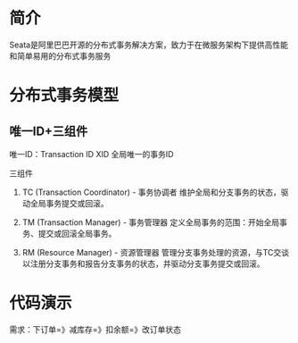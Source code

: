 # 简介

Seata是阿里巴巴开源的分布式事务解决方案，致力于在微服务架构下提供高性能和简单易用的分布式事务服务

# 分布式事务模型

## 唯一ID+三组件

唯一ID：Transaction ID XID 全局唯一的事务ID

三组件

1. TC (Transaction Coordinator) - 事务协调者
   维护全局和分支事务的状态，驱动全局事务提交或回滚。

2. TM (Transaction Manager) - 事务管理器
   定义全局事务的范围：开始全局事务、提交或回滚全局事务。
3. RM (Resource Manager) - 资源管理器
   管理分支事务处理的资源，与TC交谈以注册分支事务和报告分支事务的状态，并驱动分支事务提交或回滚。



# 代码演示

需求：下订单=》减库存=》扣余额=》改订单状态